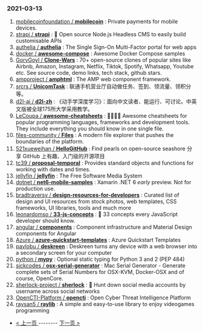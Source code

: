 ### 2021-03-13 
1. [
        mobilecoinfoundation /
**mobilecoin**](https://github.com/mobilecoinfoundation/mobilecoin) : Private payments for mobile devices.
1. [
        strapi /
**strapi**](https://github.com/strapi/strapi) : 🚀 Open source Node.js Headless CMS to easily build customisable APIs
1. [
        authelia /
**authelia**](https://github.com/authelia/authelia) : The Single Sign-On Multi-Factor portal for web apps
1. [
        docker /
**awesome-compose**](https://github.com/docker/awesome-compose) : Awesome Docker Compose samples
1. [
        GorvGoyl /
**Clone-Wars**](https://github.com/GorvGoyl/Clone-Wars) : 70+ open-source clones of popular sites like Airbnb, Amazon, Instagram, Netflix, Tiktok, Spotify, Whatsapp, Youtube etc. See source code, demo links, tech stack, github stars.
1. [
        ampproject /
**amphtml**](https://github.com/ampproject/amphtml) : The AMP web component framework.
1. [
        srcrs /
**UnicomTask**](https://github.com/srcrs/UnicomTask) : 联通手机营业厅自动做任务、签到、领流量、领积分等。
1. [
        d2l-ai /
**d2l-zh**](https://github.com/d2l-ai/d2l-zh) : 《动手学深度学习》：面向中文读者、能运行、可讨论。中英文版被全球175所大学采用教学。
1. [
        LeCoupa /
**awesome-cheatsheets**](https://github.com/LeCoupa/awesome-cheatsheets) : 👩‍💻👨‍💻 Awesome cheatsheets for popular programming languages, frameworks and development tools. They include everything you should know in one single file.
1. [
        files-community /
**Files**](https://github.com/files-community/Files) : A modern file explorer that pushes the boundaries of the platform.
1. [
        521xueweihan /
**HelloGitHub**](https://github.com/521xueweihan/HelloGitHub) : Find pearls on open-source seashore 分享 GitHub 上有趣、入门级的开源项目
1. [
        tc39 /
**proposal-temporal**](https://github.com/tc39/proposal-temporal) : Provides standard objects and functions for working with dates and times.
1. [
        jellyfin /
**jellyfin**](https://github.com/jellyfin/jellyfin) : The Free Software Media System
1. [
        dotnet /
**net6-mobile-samples**](https://github.com/dotnet/net6-mobile-samples) : Xamarin .NET 6 *early* preview. Not for production use.
1. [
        bradtraversy /
**design-resources-for-developers**](https://github.com/bradtraversy/design-resources-for-developers) : Curated list of design and UI resources from stock photos, web templates, CSS frameworks, UI libraries, tools and much more
1. [
        leonardomso /
**33-js-concepts**](https://github.com/leonardomso/33-js-concepts) : 📜 33 concepts every JavaScript developer should know.
1. [
        angular /
**components**](https://github.com/angular/components) : Component infrastructure and Material Design components for Angular
1. [
        Azure /
**azure-quickstart-templates**](https://github.com/Azure/azure-quickstart-templates) : Azure Quickstart Templates
1. [
        pavlobu /
**deskreen**](https://github.com/pavlobu/deskreen) : Deskreen turns any device with a web browser into a secondary screen for your computer
1. [
        python /
**mypy**](https://github.com/python/mypy) : Optional static typing for Python 3 and 2 (PEP 484)
1. [
        sickcodes /
**osx-serial-generator**](https://github.com/sickcodes/osx-serial-generator) : Mac Serial Generator - Generate complete sets of Serial Numbers for OSX-KVM, Docker-OSX and of course, OpenCore.
1. [
        sherlock-project /
**sherlock**](https://github.com/sherlock-project/sherlock) : 🔎 Hunt down social media accounts by username across social networks
1. [
        OpenCTI-Platform /
**opencti**](https://github.com/OpenCTI-Platform/opencti) : Open Cyber Threat Intelligence Platform
1. [
        raysan5 /
**raylib**](https://github.com/raysan5/raylib) : A simple and easy-to-use library to enjoy videogames programming 

- [ < 上一页 ](https://github.com/able8/github-trending-daily-record/blob/master/2021-03-12.md) -------- [ 下一页 > ](https://github.com/able8/github-trending-daily-record/blob/master/2021-03-14.md)